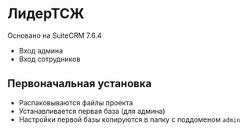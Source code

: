 # ЛидерТСЖ

Основано на SuiteCRM 7.6.4

* Вход админа
* Вход сотрудников

## Первоначальная установка

* Распаковываются файлы проекта
* Устанавливается первая база (для админа)
* Настройки первой базы копируются в папку с поддоменом `admin`
